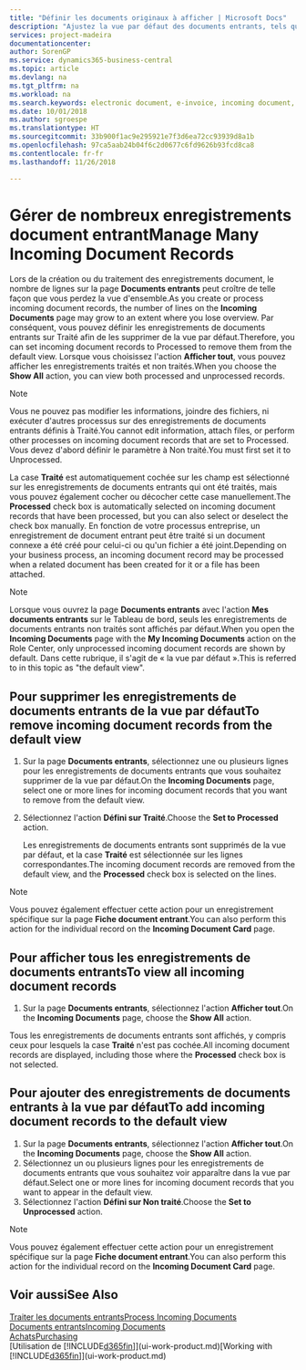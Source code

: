 ```yaml
---
title: "Définir les documents originaux à afficher | Microsoft Docs"
description: "Ajustez la vue par défaut des documents entrants, tels que des factures électroniques, afin d'améliorer votre vue d'ensemble des enregistrements traités et non-traités."
services: project-madeira
documentationcenter: 
author: SorenGP
ms.service: dynamics365-business-central
ms.topic: article
ms.devlang: na
ms.tgt_pltfrm: na
ms.workload: na
ms.search.keywords: electronic document, e-invoice, incoming document, OCR, ecommerce, document exchange, import invoice
ms.date: 10/01/2018
ms.author: sgroespe
ms.translationtype: HT
ms.sourcegitcommit: 33b900f1ac9e295921e7f3d6ea72cc93939d8a1b
ms.openlocfilehash: 97ca5aab24b04f6c2d0677c6fd9626b93fcd8ca8
ms.contentlocale: fr-fr
ms.lasthandoff: 11/26/2018

---
```

# <a name="manage-many-incoming-document-records"></a><span data-ttu-id="857f4-103">Gérer de nombreux enregistrements document entrant</span><span class="sxs-lookup"><span data-stu-id="857f4-103">Manage Many Incoming Document Records</span></span>
<span data-ttu-id="857f4-104">Lors de la création ou du traitement des enregistrements document, le nombre de lignes sur la page **Documents entrants** peut croître de telle façon que vous perdez la vue d'ensemble.</span><span class="sxs-lookup"><span data-stu-id="857f4-104">As you create or process incoming document records, the number of lines on the **Incoming Documents** page may grow to an extent where you lose overview.</span></span> <span data-ttu-id="857f4-105">Par conséquent, vous pouvez définir les enregistrements de documents entrants sur Traité afin de les supprimer de la vue par défaut.</span><span class="sxs-lookup"><span data-stu-id="857f4-105">Therefore, you can set incoming document records to Processed to remove them from the default view.</span></span> <span data-ttu-id="857f4-106">Lorsque vous choisissez l'action **Afficher tout**, vous pouvez afficher les enregistrements traités et non traités.</span><span class="sxs-lookup"><span data-stu-id="857f4-106">When you choose the **Show All** action, you can view both processed and unprocessed records.</span></span>

> [!NOTE]  
>   <span data-ttu-id="857f4-107">Vous ne pouvez pas modifier les informations, joindre des fichiers, ni exécuter d'autres processus sur des enregistrements de documents entrants définis à Traité.</span><span class="sxs-lookup"><span data-stu-id="857f4-107">You cannot edit information, attach files, or perform other processes on incoming document records that are set to Processed.</span></span> <span data-ttu-id="857f4-108">Vous devez d'abord définir le paramètre à Non traité.</span><span class="sxs-lookup"><span data-stu-id="857f4-108">You must first set it to Unprocessed.</span></span>

<span data-ttu-id="857f4-109">La case **Traité** est automatiquement cochée sur les champ est sélectionné sur les enregistrements de documents entrants qui ont été traités, mais vous pouvez également cocher ou décocher cette case manuellement.</span><span class="sxs-lookup"><span data-stu-id="857f4-109">The **Processed** check box is automatically selected on incoming document records that have been processed, but you can also select or deselect the check box manually.</span></span> <span data-ttu-id="857f4-110">En fonction de votre processus entreprise, un enregistrement de document entrant peut être traité si un document connexe a été créé pour celui-ci ou qu'un fichier a été joint.</span><span class="sxs-lookup"><span data-stu-id="857f4-110">Depending on your business process, an incoming document record may be processed when a related document has been created for it or a file has been attached.</span></span>

> [!NOTE]  
>   <span data-ttu-id="857f4-111">Lorsque vous ouvrez la page **Documents entrants** avec l'action **Mes documents entrants** sur le Tableau de bord, seuls les enregistrements de documents entrants non traités sont affichés par défaut.</span><span class="sxs-lookup"><span data-stu-id="857f4-111">When you open the **Incoming Documents** page with the **My Incoming Documents** action on the Role Center, only unprocessed incoming document records are shown by default.</span></span> <span data-ttu-id="857f4-112">Dans cette rubrique, il s'agit de « la vue par défaut ».</span><span class="sxs-lookup"><span data-stu-id="857f4-112">This is referred to in this topic as "the default view".</span></span>

## <a name="to-remove-incoming-document-records-from-the-default-view"></a><span data-ttu-id="857f4-113">Pour supprimer les enregistrements de documents entrants de la vue par défaut</span><span class="sxs-lookup"><span data-stu-id="857f4-113">To remove incoming document records from the default view</span></span>
1. <span data-ttu-id="857f4-114">Sur la page **Documents entrants**, sélectionnez une ou plusieurs lignes pour les enregistrements de documents entrants que vous souhaitez supprimer de la vue par défaut.</span><span class="sxs-lookup"><span data-stu-id="857f4-114">On the **Incoming Documents** page, select one or more lines for incoming document records that you want to remove from the default view.</span></span>
2. <span data-ttu-id="857f4-115">Sélectionnez l'action **Défini sur Traité**.</span><span class="sxs-lookup"><span data-stu-id="857f4-115">Choose the **Set to Processed** action.</span></span>

    <span data-ttu-id="857f4-116">Les enregistrements de documents entrants sont supprimés de la vue par défaut, et la case **Traité** est sélectionnée sur les lignes correspondantes.</span><span class="sxs-lookup"><span data-stu-id="857f4-116">The incoming document records are removed from the default view, and the **Processed** check box is selected on the lines.</span></span>

> [!NOTE]  
>   <span data-ttu-id="857f4-117">Vous pouvez également effectuer cette action pour un enregistrement spécifique sur la page **Fiche document entrant**.</span><span class="sxs-lookup"><span data-stu-id="857f4-117">You can also perform this action for the individual record on the **Incoming Document Card** page.</span></span>

## <a name="to-view-all-incoming-document-records"></a><span data-ttu-id="857f4-118">Pour afficher tous les enregistrements de documents entrants</span><span class="sxs-lookup"><span data-stu-id="857f4-118">To view all incoming document records</span></span>
1. <span data-ttu-id="857f4-119">Sur la page **Documents entrants**, sélectionnez l'action **Afficher tout**.</span><span class="sxs-lookup"><span data-stu-id="857f4-119">On the **Incoming Documents** page, choose the **Show All** action.</span></span>

<span data-ttu-id="857f4-120">Tous les enregistrements de documents entrants sont affichés, y compris ceux pour lesquels la case **Traité** n'est pas cochée.</span><span class="sxs-lookup"><span data-stu-id="857f4-120">All incoming document records are displayed, including those where the **Processed** check box is not selected.</span></span>

## <a name="to-add-incoming-document-records-to-the-default-view"></a><span data-ttu-id="857f4-121">Pour ajouter des enregistrements de documents entrants à la vue par défaut</span><span class="sxs-lookup"><span data-stu-id="857f4-121">To add incoming document records to the default view</span></span>
1. <span data-ttu-id="857f4-122">Sur la page **Documents entrants**, sélectionnez l'action **Afficher tout**.</span><span class="sxs-lookup"><span data-stu-id="857f4-122">On the **Incoming Documents** page, choose the **Show All** action.</span></span>
2. <span data-ttu-id="857f4-123">Sélectionnez un ou plusieurs lignes pour les enregistrements de documents entrants que vous souhaitez voir apparaître dans la vue par défaut.</span><span class="sxs-lookup"><span data-stu-id="857f4-123">Select one or more lines for incoming document records that you want to appear in the default view.</span></span>
3. <span data-ttu-id="857f4-124">Sélectionnez l'action **Défini sur Non traité**.</span><span class="sxs-lookup"><span data-stu-id="857f4-124">Choose the **Set to Unprocessed** action.</span></span>  

> [!NOTE]  
>   <span data-ttu-id="857f4-125">Vous pouvez également effectuer cette action pour un enregistrement spécifique sur la page **Fiche document entrant**.</span><span class="sxs-lookup"><span data-stu-id="857f4-125">You can also perform this action for the individual record on the **Incoming Document Card** page.</span></span>

## <a name="see-also"></a><span data-ttu-id="857f4-126">Voir aussi</span><span class="sxs-lookup"><span data-stu-id="857f4-126">See Also</span></span>
[<span data-ttu-id="857f4-127">Traiter les documents entrants</span><span class="sxs-lookup"><span data-stu-id="857f4-127">Process Incoming Documents</span></span>](across-process-income-documents.md)  
[<span data-ttu-id="857f4-128">Documents entrants</span><span class="sxs-lookup"><span data-stu-id="857f4-128">Incoming Documents</span></span>](across-income-documents.md)  
[<span data-ttu-id="857f4-129">Achats</span><span class="sxs-lookup"><span data-stu-id="857f4-129">Purchasing</span></span>](purchasing-manage-purchasing.md)  
<span data-ttu-id="857f4-130">[Utilisation de [!INCLUDE[d365fin](includes/d365fin_md.md)]](ui-work-product.md)</span><span class="sxs-lookup"><span data-stu-id="857f4-130">[Working with [!INCLUDE[d365fin](includes/d365fin_md.md)]](ui-work-product.md)</span></span>

